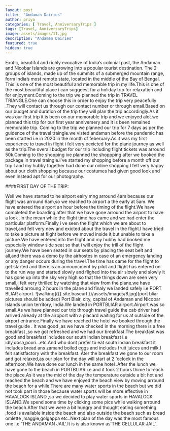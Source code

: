 ```yaml
---
layout: post
title:  "Andaman Dairies"
author: priya
categories: [ Travel, AnniversaryTrips ]
tags: [Travel, AnniversaryTrips]
image: assets/images/11.jpg
description: "Andaman Dairies"
featured: true
hidden: true
---
```


Exotic, beautiful and richly evocative of India’s colonial past, the Andaman and Nicobar Islands are growing into a popular tourist destination. The 2 groups of islands, made up of the summits of a submerged mountain range, form India’s most remote state, located in the middle of the Bay of Bengal. This is one of the most beautiful and memorable trip in my life.This is one of the most beauitiful place i can suggeest for a holiday trip for relaxation and for enjoyment.Coming to the trip we planned the trip in TRAVEL TRIANGLE.One can choose this in order to enjoy the trip very peacefully .They will contact us through our contact number or through email.Based on our budget and duration of the trip they will plan the trip accordingly.As it was our first trip it is been on our memorable trip and we enjoyed alot.we planned this trip for our first year anniversery and it is been remained memorable trip. Coming to the trip we planned our trip for 7 days as per the guidence of the travel traingle.we visted andaman before the pandemic has been started i.e in 2020 in the month of feberuary.As it was my first experience to travel in flight i felt very ecxicted for the plane journey as well as the trip.The overall budget for our trip including flight tickets was arround 50k.Coming to the shopping ive planned the shoppping after we booked the package in travel traingle.I've started my shopping before a month off our trip.I and my hubby together had done our online shopping.I felt very happy about our cloth shopping because our costumes had given good look and  even instead apt for our photography.

####FIRST DAY OF THE TRIP:

Well we have started to he airport ealry mng arround 4am because our flight was arround 6am,so we reached to airport a the early at 5am. We have entered the airport an hour before the timing of the flight.We have completed the boarding after that we have gone arround the airport to have a look .In the mean while the flight time has came and we had enter the particular platform.Finally i ve seen the flight which we are about to travel,and felt very new and exicted about the travel in the flight.I have tried to take a picture at flight before we moved inside it,but unable to take a picture.We have entered into the flight and my hubby had booked me especially window side seat so that i will enjoy the trill of the flight journey.We have been seated in our seats by placing the seat belt and all,and there was a demo by the airhostes in case of an emergency landing or any danger occurs during the travel.The time has came for the flight to get started and there is an announcment by pilot and flight has entered on to the run way and started slowly and flighed into the air slowly and slowly it has gone up into the sky very high so that the things down are seen very small,i felt very thrilled by watching that view from the plane.we have travelled arroung 2 hours in the plane and finaly we landed safely i.e PORT BLIAR airport.
                              ![walking]({{ site.baseurl }}/assets/images/8.jpg)(port bliar pictures should be added)
                                            Port Blair, city, capital of Andaman and Nicobar Islands union territory, India.We landed in PORTBLIAR airport.Airport was so small.As we have planned our trip through travel guide the cab driver had arrived already at the airpport with a placard waiting for us at outside of the airport entrance.Finally we have reached the hotel we booked through the travel guide . It was good ,as we have checked in the morning there is a free breakfast ,so we got refreshed and we had our breakfast.The breakfast was good and breakfast includes our south indian breakfast i.e idly,dosa,poori...etc.And who dont prefer to eat south indian breakfast it includes bread ans zamand boiled eggs and includes fruit juices and milk.I felt satistfactory with the breakfast. Ater the breakfast we gone to our room and got relaxed,as our plan for the day will start at 2 'oclock in the afternoon.We have done our lunch in the same hotel .After the lunch we have gone to the beach in PORTBLIAR i.e and it took 2 hours thime to reach the place.As it was the mid of the day the temperature outside a bit hot and reached the beach and we have enjoyed the beach view by moving arround the beach for a while.There are many water sports in the beach but we did not took part in those because water sports will be more effective in HAVALOCK ISLAND ,so we decided to play water sports in HAVALOCK ISLAND.We spend some time by clicking some pics while walking arround the beach.After that we were a bit hungry and thought eating something ,food is available inside the beach and also outside the beach such as bread omlette ,maggie,golgappa etc..Next plan of the day was the most famous one i.e 'THE ANDAMAN JAIL'.It is is also known as'THE CELLULAR JAIL'.
                                            
